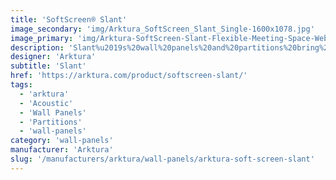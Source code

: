 ```yaml
---
title: 'SoftScreen® Slant'
image_secondary: 'img/Arktura_SoftScreen_Slant_Single-1600x1078.jpg'
image_primary: 'img/Arktura-SoftScreen-Slant-Flexible-Meeting-Space-Web-04.jpg'
description: 'Slant%u2019s%20wall%20panels%20and%20partitions%20bring%20to%20life%20modern%20geometric%20design%2C%20calling%20to%20mind%20elegant%20galas%20and%20sophisticated%20balls.%20And%20thanks%20to%20the%20Soft%20Sound%20material%2C%20you%20can%20also%20achieve%20targeted%20sound%20control%2C%20without%20sacrificing%20elegant%20design.%20These%20panels%20can%20be%20either%20fixed%20into%20place%20cable%20hung%2C%20wall%20mounted%2C%20or%20set%20on%20a%20track%20to%20serve%20as%20operable%20dividers.%20%A0'
designer: 'Arktura'
subtitle: 'Slant'
href: 'https://arktura.com/product/softscreen-slant/'
tags:
  - 'arktura'
  - 'Acoustic'
  - 'Wall Panels'
  - 'Partitions'
  - 'wall-panels'
category: 'wall-panels'
manufacturer: 'Arktura'
slug: '/manufacturers/arktura/wall-panels/arktura-soft-screen-slant'
---
```

